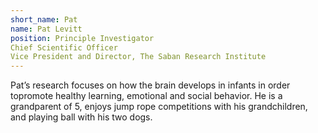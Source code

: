 ```yaml
---
short_name: Pat
name: Pat Levitt
position: Principle Investigator
Chief Scientific Officer 
Vice President and Director, The Saban Research Institute
---
```


Pat’s research focuses on how the brain develops in infants in order topromote healthy learning, emotional and social behavior. He is a grandparent of 5, enjoys jump rope competitions with his grandchildren, and playing ball with his two dogs.
